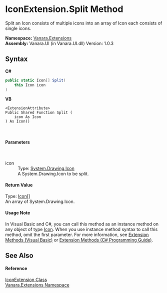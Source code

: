 # IconExtension.Split Method 
 

Split an Icon consists of multiple icons into an array of Icon each consists of single icons.

**Namespace:**&nbsp;<a href="9abe54ff-18ce-e333-beed-30e855655381">Vanara.Extensions</a><br />**Assembly:**&nbsp;Vanara.UI (in Vanara.UI.dll) Version: 1.0.3

## Syntax

**C#**<br />
``` C#
public static Icon[] Split(
	this Icon icon
)
```

**VB**<br />
``` VB
<ExtensionAttribute>
Public Shared Function Split ( 
	icon As Icon
) As Icon()
```

<br />

#### Parameters
&nbsp;<dl><dt>icon</dt><dd>Type: <a href="http://msdn2.microsoft.com/en-us/library/wkat843k" target="_blank">System.Drawing.Icon</a><br />A System.Drawing.Icon to be split.</dd></dl>

#### Return Value
Type: <a href="http://msdn2.microsoft.com/en-us/library/wkat843k" target="_blank">Icon</a>[]<br />An array of System.Drawing.Icon.

#### Usage Note
In Visual Basic and C#, you can call this method as an instance method on any object of type <a href="http://msdn2.microsoft.com/en-us/library/wkat843k" target="_blank">Icon</a>. When you use instance method syntax to call this method, omit the first parameter. For more information, see <a href="http://msdn.microsoft.com/en-us/library/bb384936.aspx">Extension Methods (Visual Basic)</a> or <a href="http://msdn.microsoft.com/en-us/library/bb383977.aspx">Extension Methods (C# Programming Guide)</a>.

## See Also


#### Reference
<a href="38801bcb-a5fb-37a5-48bf-ea9386f71926">IconExtension Class</a><br /><a href="9abe54ff-18ce-e333-beed-30e855655381">Vanara.Extensions Namespace</a><br />